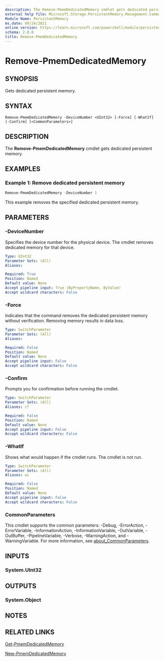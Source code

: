 ```yaml
---
description: The Remove-PmemDedicatedMemory cmdlet gets dedicated persistent memory.
external help file: Microsoft.Storage.PersistentMemory.Management.Commands.dll-Help.xml
Module Name: PersistentMemory
ms.date: 09/24/2021
online version: https://learn.microsoft.com/powershell/module/persistentmemory/remove-pmemdedicatedmemory?view=windowsserver2025-ps&wt.mc_id=ps-gethelp
schema: 2.0.0
title: Remove-PmemDedicatedMemory
---
```


# Remove-PmemDedicatedMemory

## SYNOPSIS
Gets dedicated persistent memory.

## SYNTAX

```
Remove-PmemDedicatedMemory -DeviceNumber <UInt32> [-Force] [-WhatIf] [-Confirm] [<CommonParameters>]
```

## DESCRIPTION
The **Remove-PmemDedicatedMemory** cmdlet gets dedicated persistent memory.

## EXAMPLES

### Example 1: Remove dedicated persistent memory
```powershell
Remove-PmemDedicatedMemory -DeviceNumber 1
```

This example removes the specified dedicated persistent memory.

## PARAMETERS

### -DeviceNumber
Specifies the device number for the physical device.
The cmdlet removes dedicated memory for that device.

```yaml
Type: UInt32
Parameter Sets: (All)
Aliases:

Required: True
Position: Named
Default value: None
Accept pipeline input: True (ByPropertyName, ByValue)
Accept wildcard characters: False
```

### -Force
Indicates that the command removes the  dedicated persistent memory without verification.
Removing memory results in data loss.

```yaml
Type: SwitchParameter
Parameter Sets: (All)
Aliases:

Required: False
Position: Named
Default value: None
Accept pipeline input: False
Accept wildcard characters: False
```

### -Confirm
Prompts you for confirmation before running the cmdlet.

```yaml
Type: SwitchParameter
Parameter Sets: (All)
Aliases: cf

Required: False
Position: Named
Default value: None
Accept pipeline input: False
Accept wildcard characters: False
```

### -WhatIf
Shows what would happen if the cmdlet runs.
The cmdlet is not run.

```yaml
Type: SwitchParameter
Parameter Sets: (All)
Aliases: wi

Required: False
Position: Named
Default value: None
Accept pipeline input: False
Accept wildcard characters: False
```

### CommonParameters
This cmdlet supports the common parameters: -Debug, -ErrorAction, -ErrorVariable, -InformationAction, -InformationVariable, -OutVariable, -OutBuffer, -PipelineVariable, -Verbose, -WarningAction, and -WarningVariable. For more information, see [about_CommonParameters](https://go.microsoft.com/fwlink/?LinkID=113216).

## INPUTS

### System.UInt32

## OUTPUTS

### System.Object
## NOTES

## RELATED LINKS

[Get-PmemDedicatedMemory](Get-PmemDedicatedMemory.md)

[New-PmemDedicatedMemory](New-PmemDedicatedMemory.md)

